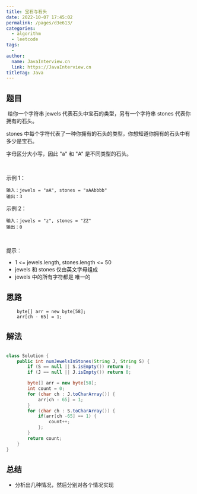 ```yaml
---
title: 宝石与石头
date: 2022-10-07 17:45:02
permalink: /pages/d3e613/
categories:
  - algorithm
  - leetcode
tags:
  - 
author: 
  name: JavaInterview.cn
  link: https://JavaInterview.cn
titleTag: Java
---
```



## 题目

 给你一个字符串 jewels 代表石头中宝石的类型，另有一个字符串 stones 代表你拥有的石头。 

stones 中每个字符代表了一种你拥有的石头的类型，你想知道你拥有的石头中有多少是宝石。

字母区分大小写，因此 "a" 和 "A" 是不同类型的石头。

 

示例 1：

    输入：jewels = "aA", stones = "aAAbbbb"
    输出：3
示例 2：

    输入：jewels = "z", stones = "ZZ"
    输出：0
 

提示：

- 1 <= jewels.length, stones.length <= 50
- jewels 和 stones 仅由英文字母组成
- jewels 中的所有字符都是 唯一的


## 思路


        byte[] arr = new byte[58];
        arr[ch - 65] = 1;

## 解法
```java

class Solution {
    public int numJewelsInStones(String J, String S) {
        if (S == null || S.isEmpty()) return 0;
        if (J == null || J.isEmpty()) return 0;

        byte[] arr = new byte[58];
        int count = 0;
        for (char ch : J.toCharArray()) {
            arr[ch - 65] = 1;
        }
        for (char ch : S.toCharArray()) {
            if(arr[ch -65] == 1) {
                count++;
            };
        }
        return count;
    }
}
```

## 总结

- 分析出几种情况，然后分别对各个情况实现 

